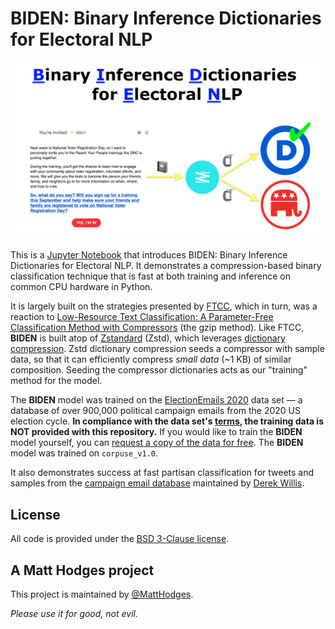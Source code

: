 # BIDEN: Binary Inference Dictionaries for Electoral NLP

![BIDEN](BIDEN.png)

This is a [Jupyter Notebook](https://github.com/hodgesmr/biden_nlp/blob/main/Binary_Inference_Dictionaries_Electoral_NLP.ipynb) that introduces BIDEN: Binary Inference Dictionaries for Electoral NLP. It demonstrates a compression-based binary classification technique that is fast at both training and inference on common CPU hardware in Python.

It is largely built on the strategies presented by [FTCC](https://github.com/cyrilou242/ftcc), which in turn, was a reaction to [Low-Resource Text Classification: A Parameter-Free Classification Method with Compressors](https://github.com/bazingagin/npc_gzip) (the gzip method). Like FTCC, **BIDEN** is built atop of [Zstandard](https://facebook.github.io/zstd/) (Zstd), which leverages [dictionary compression](https://facebook.github.io/zstd/#small-data). Zstd dictionary compression seeds a compressor with sample data, so that it can efficiently compress _small data_ (~1 KB) of similar composition. Seeding the compressor dictionaries acts as our "training" method for the model.

The **BIDEN** model was trained on the [ElectionEmails 2020](https://electionemails2020.org) data set — a database of over 900,000 political campaign emails from the 2020 US election cycle. **In compliance with the data set's [terms](https://electionemails2020.org/downloads/corpus_documentation_v1.0.pdf), the training data is NOT provided with this repository.** If you would like to train the **BIDEN** model yourself, you can [request a copy of the data for free](https://docs.google.com/forms/d/e/1FAIpQLSdcgjZo-D1nNON4d90H2j0VLtTdxiHK6Y8HPJSpdRu4w5YILw/viewform). The **BIDEN** model was trained on `corpuse_v1.0`.

It also demonstrates success at fast partisan classification for tweets and samples from the [campaign email database](https://political-emails.herokuapp.com/emails) maintained by [Derek Willis](https://www.thescoop.org).

## License

All code is provided under the [BSD 3-Clause license](https://github.com/hodgesmr/biden_nlp/blob/main/LICENSE).

## A Matt Hodges project

This project is maintained by [@MattHodges](https://mastodon.social/@MattHodges).

_Please use it for good, not evil._
